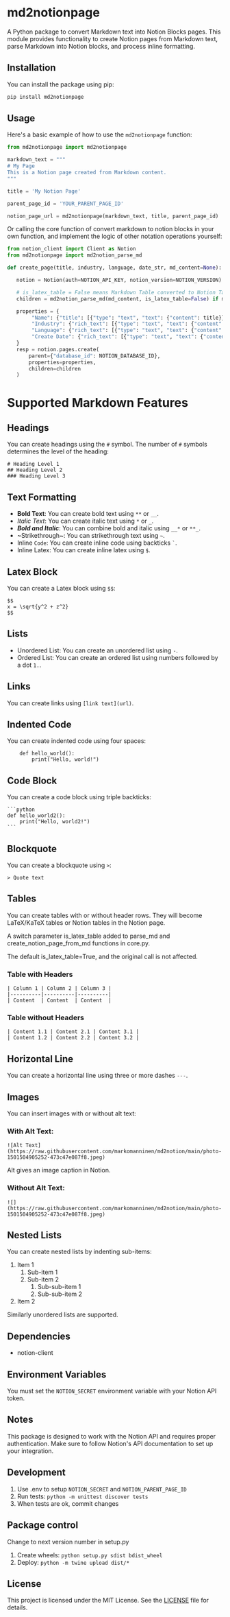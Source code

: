 
# md2notionpage

A Python package to convert Markdown text into Notion Blocks pages. This module provides functionality to create Notion pages from Markdown text, parse Markdown into Notion blocks, and process inline formatting.

## Installation

You can install the package using pip:

```bash
pip install md2notionpage
```

## Usage

Here's a basic example of how to use the `md2notionpage` function:

```python
from md2notionpage import md2notionpage

markdown_text = """
# My Page
This is a Notion page created from Markdown content.
"""

title = 'My Notion Page'

parent_page_id = 'YOUR_PARENT_PAGE_ID'

notion_page_url = md2notionpage(markdown_text, title, parent_page_id)
```
 Or calling the core function of convert markdown to notion blocks in your own function, and implement the logic of other notation operations yourself:
 ```python
from notion_client import Client as Notion
from md2notionpage import md2notion_parse_md

def create_page(title, industry, language, date_str, md_content=None):

	notion = Notion(auth=NOTION_API_KEY, notion_version=NOTION_VERSION) # Define your env parameters

	# is_latex_table = False means Markdown Table converted to Notion Table instead of LaTeX Table
	children = md2notion_parse_md(md_content, is_latex_table=False) if md_content else []

	properties = {
		 "Name": {"title": [{"type": "text", "text": {"content": title}}]},
		 "Industry": {"rich_text": [{"type": "text", "text": {"content": industry}}]},
		 "Language": {"rich_text": [{"type": "text", "text": {"content": language}}]},
		 "Create Date": {"rich_text": [{"type": "text", "text": {"content": date_str + "UTC"}}]}
	} 
	resp = notion.pages.create(
	 	parent={"database_id": NOTION_DATABASE_ID},
	 	properties=properties,
	 	children=children
	)
```
# Supported Markdown Features

## Headings

You can create headings using the `#` symbol. The number of `#` symbols determines the level of the heading:

```
# Heading Level 1
## Heading Level 2
### Heading Level 3
```

## Text Formatting

- **Bold Text**: You can create bold text using `**` or `__`.
- *Italic Text*: You can create italic text using `*` or `_`.
- **_Bold and Italic_**: You can combine bold and italic using `__*` or `**_`.
- ~Strikethrough~: You can strikethrough text using `~`.
- Inline `Code`: You can create inline code using backticks `` ` ``.
- Inline Latex: You can create inline latex using `$`.

## Latex Block

You can create a Latex block using `$$`:

```
$$
x = \sqrt{y^2 + z^2}
$$
```

## Lists

- Unordered List: You can create an unordered list using `-`.
- Ordered List: You can create an ordered list using numbers followed by a dot `1.`.

## Links

You can create links using `[link text](url)`.

## Indented Code

You can create indented code using four spaces:

```
    def hello_world():
        print("Hello, world!")
```

## Code Block

You can create a code block using triple backticks:

	```python
	def hello_world2():
	    print("Hello, world2!")
	```

## Blockquote

You can create a blockquote using `>`:

```
> Quote text
```

## Tables

You can create tables with or without header rows. They will become LaTeX/KaTeX tables or Notion tables in the Notion page.

A switch parameter is_latex_table added to parse_md and create_notion_page_from_md functions in core.py. 

The default is_latex_table=True, and the original call is not affected.

### Table with Headers

```
| Column 1 | Column 2 | Column 3 |
|----------|----------|----------|
| Content  | Content  | Content  |
```

### Table without Headers

```
| Content 1.1 | Content 2.1 | Content 3.1 |
| Content 1.2 | Content 2.2 | Content 3.2 |
```

## Horizontal Line

You can create a horizontal line using three or more dashes `---`.

## Images

You can insert images with or without alt text:

### With Alt Text:

```
![Alt Text](https://raw.githubusercontent.com/markomanninen/md2notion/main/photo-1501504905252-473c47e087f8.jpeg)
```

Alt gives an image caption in Notion.

### Without Alt Text:

```
![](https://raw.githubusercontent.com/markomanninen/md2notion/main/photo-1501504905252-473c47e087f8.jpeg)
```

## Nested Lists

You can create nested lists by indenting sub-items:

1. Item 1
   1. Sub-item 1
   2. Sub-item 2
      1. Sub-sub-item 1
      2. Sub-sub-item 2
2. Item 2

Similarly unordered lists are supported.

## Dependencies

- notion-client

## Environment Variables

You must set the `NOTION_SECRET` environment variable with your Notion API token.

## Notes

This package is designed to work with the Notion API and requires proper authentication. Make sure to follow Notion's API documentation to set up your integration.

## Development

1. Use .env to setup `NOTION_SECRET` and `NOTION_PARENT_PAGE_ID`
2. Run tests: `python -m unittest discover tests`
3. When tests are ok, commit changes

## Package control

Change to next version number in setup.py

1. Create wheels: `python setup.py sdist bdist_wheel`
2. Deploy: `python -m twine upload dist/*`

## License

This project is licensed under the MIT License. See the [LICENSE](LICENCE) file for details.
